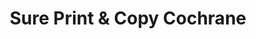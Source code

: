---
title: "Sure Print & Copy Cochrane"
url: /cochrane/sure-print-und-copy-cochrane/
shop: Kopieren
---